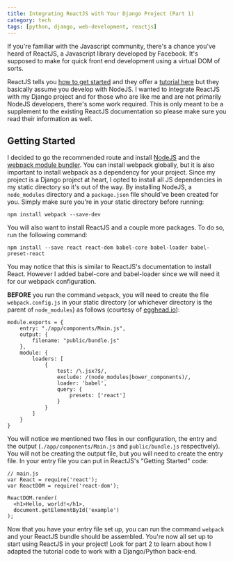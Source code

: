 ```yaml
---
title: Integrating ReactJS with Your Django Project (Part 1)
category: tech
tags: [python, django, web-development, reactjs]
---
```


If you're familiar with the Javascript community, there's a chance you've heard of ReactJS, a Javascript
library developed by Facebook. It's supposed to make for quick front end development using a virtual DOM of sorts.

ReactJS tells you [how to get started](https://facebook.github.io/react/docs/getting-started.html)
and they offer a [tutorial here](https://facebook.github.io/react/docs/tutorial.html) but they basically assume you 
develop with NodeJS. I wanted to integrate ReactJS with my Django project and for those who are like me and are not 
primarily NodeJS developers, there's some work required. This is only meant to be a supplement to the existing ReactJS
documentation so please make sure you read their information as well.

## Getting Started

I decided to go the recommended route and install [NodeJS](https://nodejs.org/en/) and the 
[webpack module bundler](https://webpack.github.io/). You can install webpack globally, but it is also 
important to install webpack as a dependency for your project. Since my project is a Django project at heart, 
I opted to install all JS dependencies in my static directory so it's out of the way. By installing NodeJS, a 
`node_modules` directory and a `package.json` file should've been created for you. Simply make sure you're in your
static directory before running:

`npm install webpack --save-dev`
 
You will also want to install ReactJS and a couple more packages. To do so, run the following command:

`npm install --save react react-dom babel-core babel-loader babel-preset-react`

You may notice that this is similar to ReactJS's documentation to install React. However I added babel-core 
and babel-loader since we will need it for our webpack configuration. 

**BEFORE** you run the command `webpack`, you will need to create
the file `webpack.config.js` in your static directory (or whichever directory is the parent of `node_modules`) as follows
(courtesy of [egghead.io](https://egghead.io/lessons/react-building-a-react-js-app-up-and-running-with-react-and-webpack)):

    module.exports = {
        entry: "./app/components/Main.js",
        output: {
            filename: "public/bundle.js"
        },
        module: {
            loaders: [
                {
                    test: /\.jsx?$/,
                    exclude: /(node_modules|bower_components)/,
                    loader: 'babel',
                    query: {
                        presets: ['react']
                    }
                }
            ]
        }
    }

You will notice we mentioned two files in our configuration, the entry and the output (`./app/components/Main.js` and 
`public/bundle.js` respectively). You will not be creating the output file, but you will need to create the entry file. 
In your entry file you can put in ReactJS's "Getting Started" code:

    // main.js
    var React = require('react');
    var ReactDOM = require('react-dom');
    
    ReactDOM.render(
      <h1>Hello, world!</h1>,
      document.getElementById('example')
    );
    
Now that you have your entry file set up, you can run the command `webpack` and your ReactJS bundle should be assembled.
 You're now all set up to start using ReactJS in your project! Look for part 2 to learn about how I adapted the tutorial
 code to work with a Django/Python back-end.
